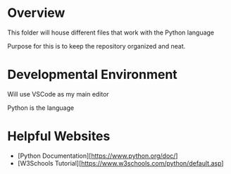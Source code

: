 # Overview 

This folder will house different files that work with the Python language 

Purpose for this is to keep the repository organized and neat. 

# Developmental Environment

Will use VSCode as my main editor

Python is the language 

# Helpful Websites 
* [Python Documentation][https://www.python.org/doc/]
* [W3Schools Tutorial][https://www.w3schools.com/python/default.asp]
